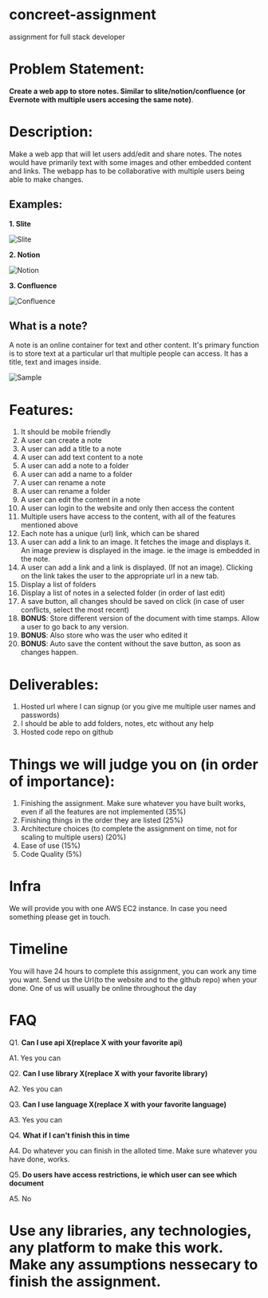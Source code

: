 # concreet-assignment
assignment for full stack developer

# Problem Statement:
**Create a web app to store notes. Similar to slite/notion/confluence (or Evernote with multiple users accesing the same note)**. 

# Description:
Make a web app that will let users add/edit and share notes. The notes would have primarily text with some images and other embedded content and links.
The webapp has to be collaborative with multiple users being able to make changes.

## Examples:
**1. Slite**

![Slite](https://ph-files.imgix.net/c3bf26fa-d5ac-4774-855f-994d0640ec8f?auto=format&auto=compress&codec=mozjpeg&cs=strip&w=748&h=374)

**2. Notion**

![Notion](https://applech2.com/wp-content/uploads/2016/08/Notion-app-template.jpg)

**3. Confluence**

![Confluence](https://wac-cdn.atlassian.com/dam/jcr:8307f123-0eb1-4b36-8770-4f937f66e862/mobile-confluence-1.png?cdnVersion=jy)

## What is a note?

A note is an online container for text and other content. It's primary function is to store text at a particular url that multiple people can access. It has a title, text and images inside.

![Sample](https://user-images.githubusercontent.com/2438605/37333119-84b8832e-26ce-11e8-906f-bb7dbf9917de.png)

# Features:
1. It should be mobile friendly
1. A user can create a note
2. A user can add a title to a note
3. A user can add text content to a note
4. A user can add a note to a folder
5. A user can add a name to a folder
6. A user can rename a note
7. A user can rename a folder
8. A user can edit the content in a note
9. A user can login to the website and only then access the content
10. Multiple users have access to the content, with all of the features mentioned above
11. Each note has a unique (url) link, which can be shared
12. A user can add a link to an image. It fetches the image and displays it. An image preview is displayed in the image. ie the image is embedded in the note.
13. A user can add a link and a link is displayed. (If not an image). Clicking on the link takes the user to the appropriate url in a new tab.
14. Display a list of folders
15. Display a list of notes in a selected folder (in order of last edit)
16. A save button, all changes should be saved on click (in case of user conflicts, select the most recent)
18. **BONUS**: Store different version of the document with time stamps. Allow a user to go back to any version.
19. **BONUS**: Also store who was the user who edited it
20. **BONUS**: Auto save the content without the save button, as soon as changes happen.

# Deliverables:
1. Hosted url where I can signup (or you give me multiple user names and passwords)
2. I should be able to add folders, notes, etc without any help
3. Hosted code repo on github

# Things we will judge you on (in order of importance):
1. Finishing the assignment. Make sure whatever you have built works, even if all the features are not implemented (35%)
2. Finishing things in the order they are listed (25%)
3. Architecture choices (to complete the assignment on time, not for scaling to multiple users) (20%)
4. Ease of use (15%)
5. Code Quality (5%)

# Infra
We will provide you with one AWS EC2 instance. In case you need something please get in touch.

# Timeline
You will have 24 hours to complete this assignment, you can work any time you want. Send us the Url(to the website and to the github repo) when your done. One of us will usually be online throughout the day

# FAQ
Q1. **Can I use api X(replace X with your favorite api)**

A1. Yes you can

Q2. **Can I use library X(replace X with your favorite library)**

A2. Yes you can

Q3. **Can I use language X(replace X with your favorite language)**

A3. Yes you can

Q4. **What if I can't finish this in time**

A4. Do whatever you can finish in the alloted time. Make sure whatever you have done, works.

Q5. **Do users have access restrictions, ie which user can see which document**

A5. No

# Use any libraries, any technologies, any platform to make this work. Make any assumptions nessecary to finish the assignment.

